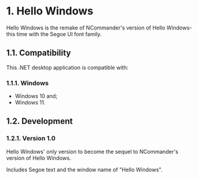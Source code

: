 # 1. Hello Windows
Hello Windows is the remake of NCommander's version of Hello Windows-this time with the Segoe UI font family.
## 1.1. Compatibility
This .NET desktop application is compatible with:
### 1.1.1. Windows
  * Windows 10 and;
  * Windows 11.
## 1.2. Development
### 1.2.1. Version 1.0
Hello Windows' only version to become the sequel to NCommander's version of Hello Windows.

Includes Segoe text and the window name of "Hello Windows".
